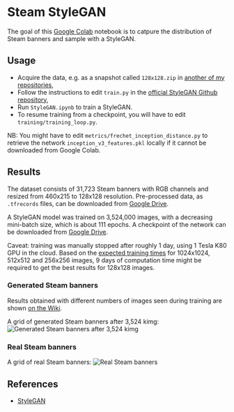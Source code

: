 # Steam StyleGAN

The goal of this [Google Colab](https://colab.research.google.com/) notebook is to catpure the distribution of Steam banners and sample with a StyleGAN.

## Usage

-   Acquire the data, e.g. as a snapshot called `128x128.zip` in [another of my repositories](https://github.com/woctezuma/download-steam-banners-data),
-   Follow the instructions to edit `train.py` in the [official StyleGAN Github repository](https://github.com/NVlabs/stylegan),
-   Run `StyleGAN.ipynb` to train a StyleGAN.
-   To resume training from a checkpoint, you will have to edit `training/training_loop.py`.

NB: You might have to edit `metrics/frechet_inception_distance.py` to retrieve the network `inception_v3_features.pkl` locally if it cannot be downloaded from Google Colab.

## Results

The dataset consists of 31,723 Steam banners with RGB channels and resized from 460x215 to 128x128 resolution.
Pre-processed data, as `.tfrecords` files, can be downloaded from [Google Drive](https://drive.google.com/open?id=1CZxtfwbCmrDqIlSvi_3BTxtaLAAIRp-o).

A StyleGAN model was trained on 3,524,000 images, with a decreasing mini-batch size, which is about 111 epochs.
A checkpoint of the network can be downloaded from [Google Drive](https://drive.google.com/open?id=1BQr7lFiHkx_WFmiyqIcd1m6XAFJNZFOh).

Caveat: training was manually stopped after roughly 1 day, using 1 Tesla K80 GPU in the cloud.
Based on the [expected training times](https://github.com/NVlabs/stylegan#training-networks) for 1024x1024, 512x512 and 256x256 images, 9 days of computation time might be required to get the best results for 128x128 images.

### Generated Steam banners

Results obtained with different numbers of images seen during training are shown [on the Wiki](https://github.com/woctezuma/steam-stylegan/wiki).

A grid of generated Steam banners after 3,524 kimg:
![Generated Steam banners after 3,524 kimg](https://github.com/woctezuma/steam-stylegan/wiki/images_steam_stylegan/fakes003524.png)

### Real Steam banners

A grid of real Steam banners:
![Real Steam banners](https://github.com/woctezuma/steam-stylegan/wiki/reals.png)

## References

-   [StyleGAN](https://github.com/NVlabs/stylegan)
